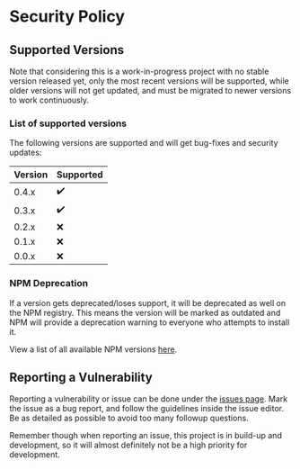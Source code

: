 # Security Policy

## Supported Versions

Note that considering this is a work-in-progress project with no stable version released yet,
only the most recent versions will be supported, while older versions will not get updated,
and must be migrated to newer versions to work continuously.

### List of supported versions

The following versions are supported and will get bug-fixes and security updates:

| Version | Supported          |
|---------|--------------------|
| 0.4.x   | :heavy_check_mark: |
| 0.3.x   | :heavy_check_mark: |
| 0.2.x   | :x:                |
| 0.1.x   | :x:                |
| 0.0.x   | :x:                |

### NPM Deprecation

If a version gets deprecated/loses support, it will be deprecated as well on the NPM registry.
This means the version will be marked as outdated and NPM will provide a deprecation warning to everyone who attempts to
install it.

View a list of all available NPM versions [here](https://www.npmjs.com/package/@kipper/core/).

## Reporting a Vulnerability

Reporting a vulnerability or issue can be done under
the [issues page](https://github.com/Luna-Klatzer/Kipper/issues/new/choose).
Mark the issue as a bug report, and follow the guidelines inside the issue editor. Be as detailed as possible to avoid
too many
followup questions.

Remember though when reporting an issue, this project is in build-up and development, so it will almost definitely not
be a high priority for development.
